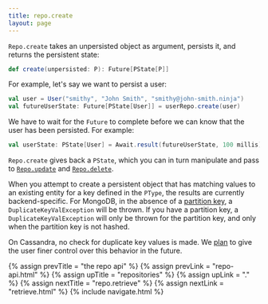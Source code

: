 ```yaml
---
title: repo.create
layout: page
---
```


`Repo.create` takes an unpersisted object as argument, persists it,
and returns the persistent state:

```scala
def create(unpersisted: P): Future[PState[P]]
```

For example, let's say we want to persist a user:

```scala
val user = User("smithy", "John Smith", "smithy@john-smith.ninja")
val futureUserState: Future[PState[User]] = userRepo.create(user)
```

We have to wait for the `Future` to complete before we can know that
the user has been persisted. For example:

```scala
val userState: PState[User] = Await.result(futureUserState, 100 millis)
```

`Repo.create` gives back a `PState`, which you can in turn manipulate
and pass to [`Repo.update`](repo-update.html) and
[`Repo.delete`](repo-delete.html).

When you attempt to create a persistent object that has matching
values to an existing entity for a key defined in the `PType`, the
results are currently backend-specific. For MongoDB, in the absence of
a [partition key](../ptype/partition-keys.html), a
`DuplicateKeyValException` will be thrown. If you have a partition
key, a `DuplicateKeyValException` will only be thrown for the
partition key, and only when the partition key is not hashed.

On Cassandra, no check for duplicate key values is made. We
[plan](https://www.pivotaltracker.com/story/show/107958610) to give
the user finer control over this behavior in the future.

{% assign prevTitle = "the repo api" %}
{% assign prevLink  = "repo-api.html" %}
{% assign upTitle   = "repositories" %}
{% assign upLink    = "." %}
{% assign nextTitle = "repo.retrieve" %}
{% assign nextLink  = "retrieve.html" %}
{% include navigate.html %}
